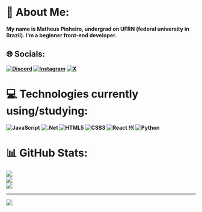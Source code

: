 # 💫 About Me:
<strong>My name is Matheus Pinheiro, undergrad on UFRN (federal university in Brazil). I'm a beginner front-end developer.<strong>


## 🌐 Socials:
[![Discord](https://img.shields.io/badge/Discord-%237289DA.svg?logo=discord&logoColor=white)](https://discord.gg/chas) [![Instagram](https://img.shields.io/badge/Instagram-%23E4405F.svg?logo=Instagram&logoColor=white)](https://instagram.com/matphn_) [![X](https://img.shields.io/badge/X-black.svg?logo=X&logoColor=white)](https://x.com/ratopeitos) 

# 💻 Technologies currently using/studying:
![JavaScript](https://img.shields.io/badge/javascript-%23323330.svg?style=flat&logo=javascript&logoColor=%23F7DF1E) ![.Net](https://img.shields.io/badge/.NET-5C2D91?style=flat&logo=.net&logoColor=white) ![HTML5](https://img.shields.io/badge/html5-%23E34F26.svg?style=flat&logo=html5&logoColor=white) ![CSS3](https://img.shields.io/badge/css3-%231572B6.svg?style=flat&logo=css3&logoColor=white) ![React](https://img.shields.io/badge/react-%2320232a.svg?style=flat&logo=react&logoColor=%2361DAFB) !!( 
 ![Python](https://img.shields.io/badge/python-%233766AB.svg?style=flat&logo=python&logoColor=white)
# 📊 GitHub Stats:
![](https://github-readme-stats.vercel.app/api?username=eccc0&theme=radical&hide_border=true&include_all_commits=false&count_private=true)<br/>
![](https://github-readme-streak-stats.herokuapp.com/?user=eccc0&theme=radical&hide_border=true)<br/>
![](https://github-readme-stats.vercel.app/api/top-langs/?username=eccc0&theme=radical&hide_border=true&include_all_commits=false&count_private=true&layout=compact)


---
[![](https://visitcount.itsvg.in/api?id=eccc0&icon=6&color=4)](https://visitcount.itsvg.in)

